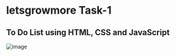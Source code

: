 # letsgrowmore Task-1

## To Do List using HTML, CSS and JavaScript

![image](https://github.com/Akash16092002/LGMVIP_task1/assets/143410962/42212ffb-bbb0-4924-9e91-1712f87bf373)

